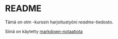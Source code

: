 # README

Tämä on otm -kurssin harjoitustyöni *readme*-tiedosto.

Siinä on käytetty [markdown-notaatiota](https://guides.github.com/features/mastering-markdown/)
